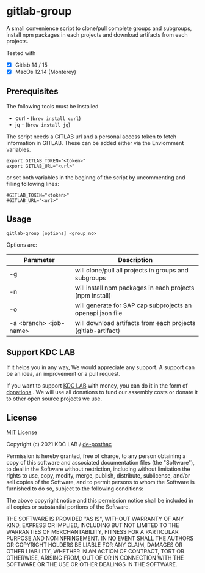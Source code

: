 # gitlab-group

A small convenience script to clone/pull complete groups and subgroups, install npm packages in each projects and download artifacts from each projects.

Tested with

- [X] Gitlab 14 / 15
- [X] MacOs 12.14 (Monterey)

## Prerequisites

The following tools must be installed

- curl - (`brew install curl`)
- jq  - (`brew install jq`)

The script needs a GITLAB url and a personal access token to fetch information in GITLAB. These can be added either via the Enviornment variables.

```shell
export GITLAB_TOKEN="<token>"
export GITLAB_URL="<url>"
```

or set both variables in the beginng of the script by uncommenting and filling following lines:

```shell
#GITLAB_TOKEN="<token>"
#GITLAB_URL="<url>"
```

## Usage

```shell
gitlab-group [options] <group_no>
```

Options are:

|Parameter | Description |
|-|-|
|-g|will clone/pull all projects in groups and subgroups|
|-n|will install npm packages in each projects (npm install)|
|-o|will generate for SAP cap subprojects an openapi.json file|
|-a \<branch\> \<job-name\> |will download artifacts from each projects (gitlab-artifact)|

## Support KDC LAB

If it helps you in any way, We would appreciate any support. A support can be an idea, an improvement or a pull request.

If you want to support [KDC LAB](https://github.com/kdc-lab/) with money, you can do it in the form of [donations](https://paypal.me/kdclab) . We will use all donations to fund our assembly costs or donate it to other open source projects we use.

## License

[MIT](http://opensource.org/licenses/MIT) License

Copyright (c) 2021 KDC LAB / [de-posthac](https://github.com/de-posthac)

Permission is hereby granted, free of charge, to any person obtaining a copy
of this software and associated documentation files (the "Software"), to deal
in the Software without restriction, including without limitation the rights
to use, copy, modify, merge, publish, distribute, sublicense, and/or sell
copies of the Software, and to permit persons to whom the Software is
furnished to do so, subject to the following conditions:

The above copyright notice and this permission notice shall be included in all
copies or substantial portions of the Software.

THE SOFTWARE IS PROVIDED "AS IS", WITHOUT WARRANTY OF ANY KIND, EXPRESS OR
IMPLIED, INCLUDING BUT NOT LIMITED TO THE WARRANTIES OF MERCHANTABILITY,
FITNESS FOR A PARTICULAR PURPOSE AND NONINFRINGEMENT. IN NO EVENT SHALL THE
AUTHORS OR COPYRIGHT HOLDERS BE LIABLE FOR ANY CLAIM, DAMAGES OR OTHER
LIABILITY, WHETHER IN AN ACTION OF CONTRACT, TORT OR OTHERWISE, ARISING FROM,
OUT OF OR IN CONNECTION WITH THE SOFTWARE OR THE USE OR OTHER DEALINGS IN THE
SOFTWARE.
